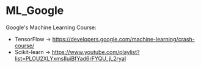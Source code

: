 # ML_Google

Google's Machine Learning Course:
- TensorFlow -> https://developers.google.com/machine-learning/crash-course/
- Scikit-learn -> https://www.youtube.com/playlist?list=PLOU2XLYxmsIIuiBfYad6rFYQU_jL2ryal
